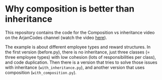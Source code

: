 # Why composition is better than inheritance

This repository contains the code for the Composition vs inheritance video on the ArjanCodes channel (watch the video [here](https://youtu.be/0mcP8ZpUR38)).

The example is about different employee types and reward structures. In the first version (before.py), there is no inheritance, just three classes (= three employee types) with low cohesion (lots of responsibilities per class), and code duplication. Then there is a version that tries to solve those issues with inheritance (`with_inheritance.py`), and another version that uses composition (`with_composition.py`).
